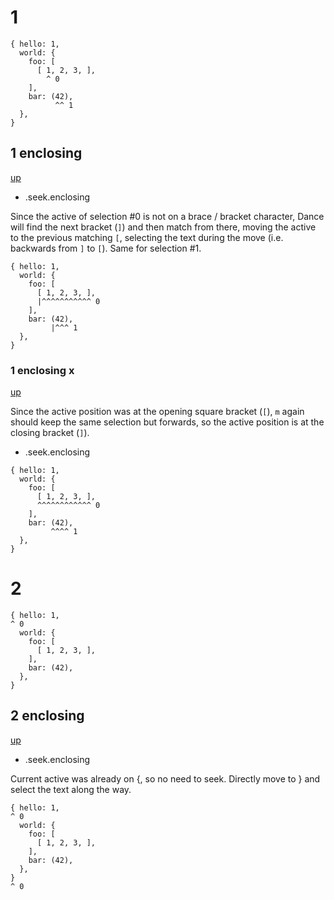 # 1

```
{ hello: 1,
  world: {
    foo: [
      [ 1, 2, 3, ],
        ^ 0
    ],
    bar: (42),
          ^^ 1
  },
}
```

## 1 enclosing
[up](#1)

- .seek.enclosing

Since the active of selection #0 is not on a brace / bracket character, Dance
will find the next bracket (`]`) and then match from there, moving the active to
the previous matching `[`, selecting the text during the move (i.e. backwards
from `]` to `[`). Same for selection #1.

```
{ hello: 1,
  world: {
    foo: [
      [ 1, 2, 3, ],
      |^^^^^^^^^^^ 0
    ],
    bar: (42),
         |^^^ 1
  },
}
```

### 1 enclosing x
[up](#1-enclosing)

Since the active position was at the opening square bracket (`[`), `m` again
should keep the same selection but forwards, so the active position is at the
closing bracket (`]`).

- .seek.enclosing

```
{ hello: 1,
  world: {
    foo: [
      [ 1, 2, 3, ],
      ^^^^^^^^^^^^ 0
    ],
    bar: (42),
         ^^^^ 1
  },
}
```

# 2

```
{ hello: 1,
^ 0
  world: {
    foo: [
      [ 1, 2, 3, ],
    ],
    bar: (42),
  },
}
```

## 2 enclosing
[up](#2)

- .seek.enclosing

Current active was already on {, so no need to seek. Directly move to } and
select the text along the way.

```
{ hello: 1,
^ 0
  world: {
    foo: [
      [ 1, 2, 3, ],
    ],
    bar: (42),
  },
}
^ 0
```
